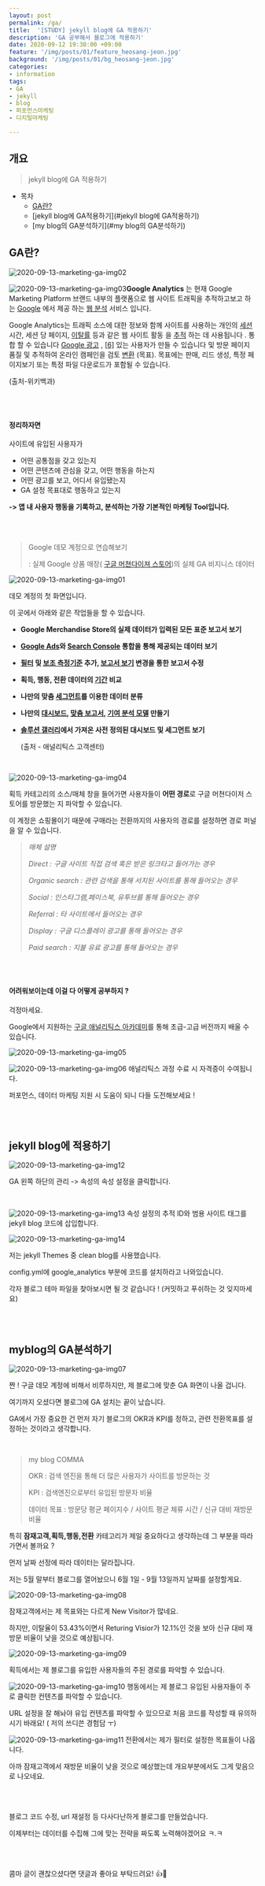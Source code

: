 ```yaml
---
layout: post
permalink: /ga/
title:  '[STUDY] jekyll blog에 GA 적용하기'
description: 'GA 공부해서 블로그에 적용하기'
date: 2020-09-12 19:30:00 +09:00
feature: '/img/posts/01/feature_heosang-jeon.jpg'
background: '/img/posts/01/bg_heosang-jeon.jpg'
categories:
- information
tags:
- GA
- jekyll
- blog
- 퍼포먼스마케팅
- 디지털마케팅

---
```


## 개요
> jekyll blog에 GA 적용하기

- 목차
	- [GA란?](#GA란?)
	- [jekyll blog에 GA적용하기](#jekyll blog에 GA적용하기)
	- [my blog의 GA분석하기](#my blog의 GA분석하기)



## GA란?

![2020-09-13-marketing-ga-img02](https://user-images.githubusercontent.com/49114645/93009812-54981380-f5c0-11ea-8db8-8e0fbcc29048.jpg)

![2020-09-13-marketing-ga-img03](https://user-images.githubusercontent.com/49114645/93009813-55c94080-f5c0-11ea-8e1f-ce1cd4240155.jpg)**Google Analytics** 는 현재 Google Marketing Platform 브랜드 내부의 플랫폼으로 웹 사이트 트래픽을 추적하고보고 하는 [Google](https://en.wikipedia.org/wiki/Google) 에서 제공 하는 [웹 분석](https://en.wikipedia.org/wiki/Web_analytics) 서비스 입니다.

Google Analytics는 트래픽 소스에 대한 정보와 함께 사이트를 사용하는 개인의 [세션](https://en.wikipedia.org/wiki/Session_(web_analytics)) 시간, 세션 당 페이지, [이탈률](https://en.wikipedia.org/wiki/Bounce_rate) 등과 같은 웹 사이트 활동 을 [추적](https://en.wikipedia.org/wiki/Web_tracking) 하는 데 사용됩니다 . 통합 할 수 있습니다 [Google 광고](https://en.wikipedia.org/wiki/Google_Ads) , [[6\]](https://en.wikipedia.org/wiki/Google_Analytics#cite_note-6) 있는 사용자가 만들 수 있습니다 및 방문 페이지 품질 및 추적하여 온라인 캠페인을 검토 [변환](https://en.wikipedia.org/wiki/Conversion_(marketing)) (목표). 목표에는 판매, 리드 생성, 특정 페이지보기 또는 특정 파일 다운로드가 포함될 수 있습니다.

(출처-위키백과)

###### <br>

#### 정리하자면

사이트에 유입된 사용자가

- 어떤 공통점을 갖고 있는지
- 어떤 콘텐츠에 관심을 갖고, 어떤 행동을 하는지
- 어떤 광고를 보고, 어디서 유입됐는지
- GA 설정 목표대로 행동하고 있는지

**-> 앱 내 사용자 행동을 기록하고, 분석하는 가장 기본적인 마케팅 Tool입니다.**

<br>

<br>

> Google 데모 계정으로 연습해보기
>
> : 실제 Google 상품 매장( [구글 머쳔다이져 스토어](https://shop.googlemerchandisestore.com/Google+Redesign/Apparel))의 실제 GA 비지니스 데이터

![2020-09-13-marketing-ga-img01](https://user-images.githubusercontent.com/49114645/93009811-52ce5000-f5c0-11ea-9935-8c3ed12017ab.jpg)

데모 계정의 첫 화면입니다.

이 곳에서 아래와 같은 작업들을 할 수 있습니다.  

- **Google Merchandise Store의 실제 데이터가 입력된 모든 표준 보고서 보기**

- **[Google Ads](https://support.google.com/analytics/answer/1033961)와 [Search Console](https://support.google.com/analytics/answer/1308617) 통합을 통해 제공되는 데이터 보기**

- **[필터](https://support.google.com/analytics/answer/1033162) 및 [보조 측정기준](https://support.google.com/analytics/answer/6175970) 추가, [보고서 보기](https://support.google.com/analytics/topic/6014102) 변경을 통한 보고서 수정**

- **획득, 행동, 전환 데이터의 [기간](https://support.google.com/analytics/answer/1010052) 비교**

- **나만의 맞춤 [세그먼트](https://support.google.com/analytics/answer/3123951)를 이용한 데이터 분류**

- **나만의 [대시보드](https://support.google.com/analytics/answer/1068216), [맞춤 보고서](https://support.google.com/analytics/answer/1033013), [기여 분석 모델](https://support.google.com/analytics/answer/1662518) 만들기**

- **[솔루션 갤러리](https://analytics.google.com/analytics/gallery/#landing/start/)에서 가져온 사전 정의된 대시보드 및 세그먼트 보기**

  (출처 - 애널리틱스 고객센터)

  <br>

![2020-09-13-marketing-ga-img04](https://user-images.githubusercontent.com/49114645/93009814-5661d700-f5c0-11ea-8362-fb849e7f9dc7.jpg)

획득 카테고리의 소스/매체 창을 들어가면 사용자들이 **어떤 경로**로 구글 머쳔다이저 스토어를 방문했는 지 파악할 수 있습니다.

이 계정은 쇼핑몰이기 때문에 구매라는 전환까지의 사용자의 경로를 설정하면 경로 퍼널을 알 수 있습니다.

  > *매체 설명*
  >
  > *Direct : 구글 사이트 직접 검색 혹은 받은 링크타고 들어가는 경우*
  >
  > *Organic search : 관련 검색을 통해 서치된 사이트를 통해 들어오는 경우*
  >
  > *Social : 인스타그램,페이스북, 유투브를 통해 들어오는 경우*
  >
  > *Referral : 타 사이트에서 들어오는 경우*
  >
  > *Display : 구글 디스플레이 광고를 통해 들어오는 경우*
  >
  > *Paid search : 지불 유료 광고를 통해 들어오는 경우*  

<br>

<br>

#### 어려워보이는데 이걸 다 어떻게 공부하지 ?

걱정마세요.

Google에서 지원하는 [구글 애널리틱스 아카데미](https://analytics.google.com/analytics/academy/)를 통해 초급-고급 버전까지 배울 수 있습니다.

![2020-09-13-marketing-ga-img05](https://user-images.githubusercontent.com/49114645/93009815-5661d700-f5c0-11ea-8c08-e8ca94eb0d36.jpg)

![2020-09-13-marketing-ga-img06](https://user-images.githubusercontent.com/49114645/93009816-56fa6d80-f5c0-11ea-8425-126a808b4cd6.jpg)
애널리틱스 과정 수료 시 자격증이 수여됩니다.

퍼포먼스, 데이터 마케팅 지원 시 도움이 되니 다들 도전해보세요 !

<br>

<br>

## jekyll blog에 적용하기

![2020-09-13-marketing-ga-img12](https://user-images.githubusercontent.com/49114645/93009822-595cc780-f5c0-11ea-9561-c04a851ede86.jpg)

GA 왼쪽 하단의 관리  -> 속성의 속성 설정을 클릭합니다.

<br>

![2020-09-13-marketing-ga-img13](https://user-images.githubusercontent.com/49114645/93009823-59f55e00-f5c0-11ea-9492-fb3d96ed9b96.jpg)
속성 설정의 추적 ID와 범용 사이트 태그를 jekyll blog 코드에 삽입합니다.

![2020-09-13-marketing-ga-img14](https://user-images.githubusercontent.com/49114645/93009825-59f55e00-f5c0-11ea-939d-4bab3975c81e.jpg)

저는 jekyll Themes 중 clean blog를 사용했습니다.

config.yml에 google_analytics 부분에 코드를 설치하라고 나와있습니다.

각자 블로그 테마 파일을 찾아보시면 될 것 같습니다 ! (커밋하고 푸쉬하는 것 잊지마세요)

<br>

<br>

## myblog의 GA분석하기

![2020-09-13-marketing-ga-img07](https://user-images.githubusercontent.com/49114645/93009817-57930400-f5c0-11ea-8630-906517bbb93b.jpg)

짠 ! 구글 데모 계정에 비해서 비루하지만, 제 블로그에 맞춘 GA 화면이 나올 겁니다.

여기까지 오셨다면 블로그에 GA 설치는 끝이 났습니다.

GA에서 가장 중요한 건 먼저 자기 블로그의 OKR과 KPI를 정하고, 관련 전환목표를 설정하는 것이라고 생각합니다.

<BR>

> my blog COMMA
>
> OKR : 검색 엔진을 통해 더 많은 사용자가 사이트를 방문하는 것
>
> KPI : 검색엔진으로부터 유입된 방문자 비율
>
> 데이터 목표 : 방문당 평균 페이지수 / 사이트 평균 체류 시간 / 신규 대비 재방문 비율



특히 **잠재고객,획득,행동,전환** 카테고리가 제일 중요하다고 생각하는데 그 부분을 따라가면서 볼까요 ?

먼저 날짜 선정에 따라 데이터는 달라집니다.

저는 5월 말부터 블로그를 열어놨으니 6월 1일 - 9월 13일까지 날짜를 설정할게요.

![2020-09-13-marketing-ga-img08](https://user-images.githubusercontent.com/49114645/93009818-582b9a80-f5c0-11ea-9e6f-d67b16e9ecf5.jpg)

잠재고객에서는 제 목표와는 다르게 New Visitor가 많네요.

하지만, 이탈율이 53.43%이면서 Returing Visior가 12.1%인 것을 보아 신규 대비 재방문 비율이 낮을 것으로 예상됩니다.

![2020-09-13-marketing-ga-img09](https://user-images.githubusercontent.com/49114645/93009819-582b9a80-f5c0-11ea-93d6-e6d3199aaa14.jpg)

획득에서는 제 블로그를 유입한 사용자들의 주된 경로를 파악할 수 있습니다.

![2020-09-13-marketing-ga-img10](https://user-images.githubusercontent.com/49114645/93009820-58c43100-f5c0-11ea-8051-0592accbcb67.jpg)
행동에서는 제 블로그 유입된 사용자들이 주로 클릭한 컨텐츠를 파악할 수 있습니다.

URL 설정을 잘 해놔야 유입 컨텐츠를 파악할 수 있으므로 처음 코드를 작성할 때 유의하시기 바래요! ( 저의 쓰디쓴 경험담 ㅜ)

![2020-09-13-marketing-ga-img11](https://user-images.githubusercontent.com/49114645/93009821-58c43100-f5c0-11ea-9f40-a8c00642cc77.jpg)
전환에서는 제가 필터로 설정한 목표들이 나옵니다.

아까 잠재고객에서 재방문 비율이 낮을 것으로 예상했는데 개요부분에서도 그게 맞음으로 나오네요.

<BR>

<BR>

블로그 코드 수정, url 재설정 등 다사다난하게 블로그를 만들었습니다.

이제부터는 데이터를 수집해 그에 맞는 전략을 짜도록 노력해야겠어요 ㅋ.ㅋ

<br>

<br>

콤마 글이 괜찮으셨다면 댓글과 좋아요 부탁드려요! &#128077;&#128064;
